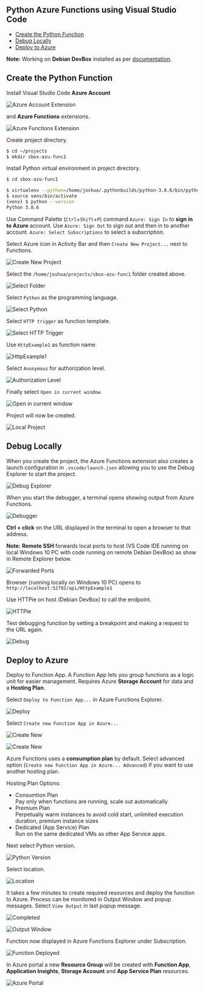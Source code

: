 ## Python Azure Functions using Visual Studio Code

* [Create the Python Function](https://github.com/joshuasa/sbox-azu-func1#create-the-python-function)
* [Debug Locally](https://github.com/joshuasa/sbox-azu-func1#debug-locally)
* [Deploy to Azure](https://github.com/joshuasa/sbox-azu-func1#deploy-to-azure)

**Note:** Working on **Debian DevBox** installed as per [documentation](https://github.com/joshuasa/remote-work-ecosystem/blob/main/content/debian-devbox.md).

## Create the Python Function

Install Visual Studio Code **Azure Account**

![Azure Account Extension](https://raw.githubusercontent.com/joshuasa/sbox-azu-func1/master/doc/images/sbox-azu-func1_09.png)

and **Azure Functions** extensions.

![Azure Functions Extension](https://raw.githubusercontent.com/joshuasa/sbox-azu-func1/master/doc/images/sbox-azu-func1_10.png)

Create project directory.

```bash
$ cd ~/projects
$ mkdir sbox-azu-func1
```

Install Python virtual environment in project directory.

```bash
$ cd sbox-azu-func1

$ virtualenv --python=/home/joshua/.pythonbuilds/python-3.8.6/bin/python3.8 venv
$ source venv/bin/activate
(venv) $ python --version
Python 3.8.6
```

Use Command Palette (`Ctrl`+`Shift`+`P`) command `Azure: Sign In` to **sign in to Azure** account. Use `Azure: Sign Out` to sign out and then in to another account. `Azure: Select Subscriptions` to select a subscription.

Select Azure icon in Activity Bar and then `Create New Project...` next to Functions.

![Create New Project](https://raw.githubusercontent.com/joshuasa/sbox-azu-func1/master/doc/images/sbox-azu-func1_01.png)

Select the `/home/joshua/projects/sbox-azu-func1` folder created above.

![Select Folder](https://raw.githubusercontent.com/joshuasa/sbox-azu-func1/master/doc/images/sbox-azu-func1_02.png)

Select `Python` as the programming language.

![Select Python](https://raw.githubusercontent.com/joshuasa/sbox-azu-func1/master/doc/images/sbox-azu-func1_03.png)

Select `HTTP trigger` as function template.

![Select HTTP Trigger](https://raw.githubusercontent.com/joshuasa/sbox-azu-func1/master/doc/images/sbox-azu-func1_04.png)

Use `HttpExample1` as function name.

![HttpExample1](https://raw.githubusercontent.com/joshuasa/sbox-azu-func1/master/doc/images/sbox-azu-func1_05.png)

Select `Anonymous` for authorization level.

![Authorization Level](https://raw.githubusercontent.com/joshuasa/sbox-azu-func1/master/doc/images/sbox-azu-func1_06.png)

Finally select `Open in current window`.

![Open in current window](https://raw.githubusercontent.com/joshuasa/sbox-azu-func1/master/doc/images/sbox-azu-func1_07.png)

Project will now be created.

![Local Project](https://raw.githubusercontent.com/joshuasa/sbox-azu-func1/master/doc/images/sbox-azu-func1_11.png)

## Debug Locally

When you create the project, the Azure Functions extension also creates a launch configuration in `.vscode/launch.json` allowing you to use the Debug Explorer to start the project.

![Debug Explorer](https://raw.githubusercontent.com/joshuasa/sbox-azu-func1/master/doc/images/sbox-azu-func1_12.png)

When you start the debugger, a terminal opens showing output from Azure Functions.

![Debugger](https://raw.githubusercontent.com/joshuasa/sbox-azu-func1/master/doc/images/sbox-azu-func1_13.png)

**Ctrl + click** on the URL displayed in the terminal to open a browser to that address.

**Note:** **Remote SSH** forwards local ports to host (VS Code IDE running on local Windows 10 PC with code running on remote Debian DevBox) as show in Remote Explorer below.

![Forwarded Ports](https://raw.githubusercontent.com/joshuasa/sbox-azu-func1/master/doc/images/sbox-azu-func1_14.png)

Browser (running locally on Windows 10 PC) opens to `http://localhost:52792/api/HttpExample1`

Use HTTPie on host (Debian DevBox) to call the endpoint.

![HTTPie](https://raw.githubusercontent.com/joshuasa/sbox-azu-func1/master/doc/images/sbox-azu-func1_16.png)

Test debugging function by setting a breakpoint and making a request to the URL again.

![Debug](https://raw.githubusercontent.com/joshuasa/sbox-azu-func1/master/doc/images/sbox-azu-func1_15.png)

## Deploy to Azure

Deploy to Function App. A Function App lets you group functions as a logic unit for easier management. Requires Azure **Storage Account** for data and a **Hosting Plan**.

Select `Deploy to Function App...` in Azure Functions Explorer.

![Deploy](https://raw.githubusercontent.com/joshuasa/sbox-azu-func1/master/doc/images/sbox-azu-func1_17.png)

Select `Create new Function App in Azure...`

![Create New](https://raw.githubusercontent.com/joshuasa/sbox-azu-func1/master/doc/images/sbox-azu-func1_18.png)

![Create New](https://raw.githubusercontent.com/joshuasa/sbox-azu-func1/master/doc/images/sbox-azu-func1_19.png)

Azure Functions uses a **consumption plan** by default. Select advanced option (`Create new Function App in Azure... Advanced`) if you want to use another hosting plan.

Hosting Plan Options:
* Consumtion Plan<br>
Pay only when functions are running, scale out automatically
* Premium Plan<br>
Perpetually warm instances to avoid cold start, unlimited execution duration, premium instance sizes
* Dedicated (App Service) Plan<br>
Run on the same dedicated VMs as other App Service apps.

Next select Python version.

![Python Version](https://raw.githubusercontent.com/joshuasa/sbox-azu-func1/master/doc/images/sbox-azu-func1_20.png)

Select location.

![Location](https://raw.githubusercontent.com/joshuasa/sbox-azu-func1/master/doc/images/sbox-azu-func1_21.png)

It takes a few minutes to create required resources and deploy the function to Azure. Process can be monitored in Output Window and popup messages. Select `View Output` in last popup message.

![Completed](https://raw.githubusercontent.com/joshuasa/sbox-azu-func1/master/doc/images/sbox-azu-func1_24.png)

![Output Window](https://raw.githubusercontent.com/joshuasa/sbox-azu-func1/master/doc/images/sbox-azu-func1_25.png)

Function now displayed in Azure Functions Explorer under Subscription.

![Function Deployed](https://raw.githubusercontent.com/joshuasa/sbox-azu-func1/master/doc/images/sbox-azu-func1_26.png)

In Azure portal a new **Resource Group** will be created with **Function App**, **Application Insights**, **Storage Account** and **App Service Plan** resources.

![Azure Portal](https://raw.githubusercontent.com/joshuasa/sbox-azu-func1/master/doc/images/sbox-azu-func1_27.png)